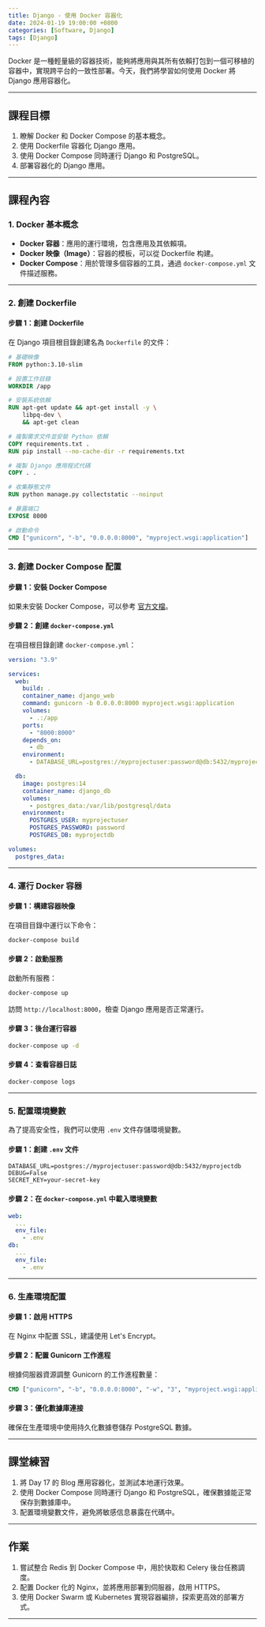 ```yaml
---
title: Django - 使用 Docker 容器化
date: 2024-01-19 19:00:00 +0800
categories: [Software, Django]
tags: [Django]
---
```


Docker 是一種輕量級的容器技術，能夠將應用與其所有依賴打包到一個可移植的容器中，實現跨平台的一致性部署。今天，我們將學習如何使用 Docker 將 Django 應用容器化。

---

## **課程目標**

1. 瞭解 Docker 和 Docker Compose 的基本概念。
2. 使用 Dockerfile 容器化 Django 應用。
3. 使用 Docker Compose 同時運行 Django 和 PostgreSQL。
4. 部署容器化的 Django 應用。

---

## **課程內容**

### **1. Docker 基本概念**

- **Docker 容器**：應用的運行環境，包含應用及其依賴項。
- **Docker 映像（Image）**：容器的模板，可以從 Dockerfile 构建。
- **Docker Compose**：用於管理多個容器的工具，通過 `docker-compose.yml` 文件描述服務。

---

### **2. 創建 Dockerfile**

#### **步驟 1：創建 Dockerfile**

在 Django 項目根目錄創建名為 `Dockerfile` 的文件：

```dockerfile
# 基礎映像
FROM python:3.10-slim

# 設置工作目錄
WORKDIR /app

# 安裝系統依賴
RUN apt-get update && apt-get install -y \
    libpq-dev \
    && apt-get clean

# 複製需求文件並安裝 Python 依賴
COPY requirements.txt .
RUN pip install --no-cache-dir -r requirements.txt

# 複製 Django 應用程式代碼
COPY . .

# 收集靜態文件
RUN python manage.py collectstatic --noinput

# 暴露端口
EXPOSE 8000

# 啟動命令
CMD ["gunicorn", "-b", "0.0.0.0:8000", "myproject.wsgi:application"]
```

---

### **3. 創建 Docker Compose 配置**

#### **步驟 1：安裝 Docker Compose**

如果未安裝 Docker Compose，可以參考 [官方文檔](https://docs.docker.com/compose/install/)。

#### **步驟 2：創建 `docker-compose.yml`**

在項目根目錄創建 `docker-compose.yml`：

```yaml
version: "3.9"

services:
  web:
    build: .
    container_name: django_web
    command: gunicorn -b 0.0.0.0:8000 myproject.wsgi:application
    volumes:
      - .:/app
    ports:
      - "8000:8000"
    depends_on:
      - db
    environment:
      - DATABASE_URL=postgres://myprojectuser:password@db:5432/myprojectdb

  db:
    image: postgres:14
    container_name: django_db
    volumes:
      - postgres_data:/var/lib/postgresql/data
    environment:
      POSTGRES_USER: myprojectuser
      POSTGRES_PASSWORD: password
      POSTGRES_DB: myprojectdb

volumes:
  postgres_data:
```

---

### **4. 運行 Docker 容器**

#### **步驟 1：構建容器映像**

在項目目錄中運行以下命令：

```bash
docker-compose build
```

#### **步驟 2：啟動服務**

啟動所有服務：

```bash
docker-compose up
```

訪問 `http://localhost:8000`，檢查 Django 應用是否正常運行。

#### **步驟 3：後台運行容器**

```bash
docker-compose up -d
```

#### **步驟 4：查看容器日誌**

```bash
docker-compose logs
```

---

### **5. 配置環境變數**

為了提高安全性，我們可以使用 `.env` 文件存儲環境變數。

#### **步驟 1：創建 `.env` 文件**

```env
DATABASE_URL=postgres://myprojectuser:password@db:5432/myprojectdb
DEBUG=False
SECRET_KEY=your-secret-key
```

#### **步驟 2：在 `docker-compose.yml` 中載入環境變數**

```yaml
web:
  ...
  env_file:
    - .env
db:
  ...
  env_file:
    - .env
```

---

### **6. 生產環境配置**

#### **步驟 1：啟用 HTTPS**

在 Nginx 中配置 SSL，建議使用 Let's Encrypt。

#### **步驟 2：配置 Gunicorn 工作進程**

根據伺服器資源調整 Gunicorn 的工作進程數量：

```dockerfile
CMD ["gunicorn", "-b", "0.0.0.0:8000", "-w", "3", "myproject.wsgi:application"]
```

#### **步驟 3：優化數據庫連接**

確保在生產環境中使用持久化數據卷儲存 PostgreSQL 數據。

---

## **課堂練習**

1. 將 Day 17 的 Blog 應用容器化，並測試本地運行效果。
2. 使用 Docker Compose 同時運行 Django 和 PostgreSQL，確保數據能正常保存到數據庫中。
3. 配置環境變數文件，避免將敏感信息暴露在代碼中。

---

## **作業**

1. 嘗試整合 Redis 到 Docker Compose 中，用於快取和 Celery 後台任務調度。
2. 配置 Docker 化的 Nginx，並將應用部署到伺服器，啟用 HTTPS。
3. 使用 Docker Swarm 或 Kubernetes 實現容器編排，探索更高效的部署方式。

---
